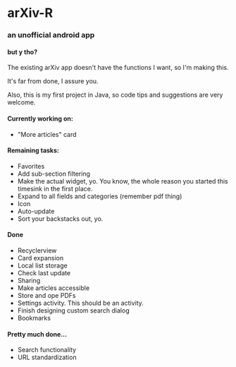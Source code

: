 # arXiv-R
### an unofficial android app

#### but y tho?
The existing arXiv app doesn't have the functions I want, so I'm making this.

It's far from done, I assure you.

Also, this is my first project in Java, so code tips and suggestions are very welcome.

#### Currently working on:
- "More articles" card

#### Remaining tasks:
- Favorites
- Add sub-section filtering
- Make the actual widget, yo. You know, the whole reason you started this timesink in the first place.
- Expand to all fields and categories (remember pdf thing)
- Icon
- Auto-update
- Sort your backstacks out, yo.

#### Done
- Recyclerview
- Card expansion
- Local list storage
- Check last update
- Sharing
- Make articles accessible
- Store and ope PDFs
- Settings activity. This should be an activity.
- Finish designing custom search dialog
- Bookmarks

#### Pretty much done...
- Search functionality
- URL standardization
